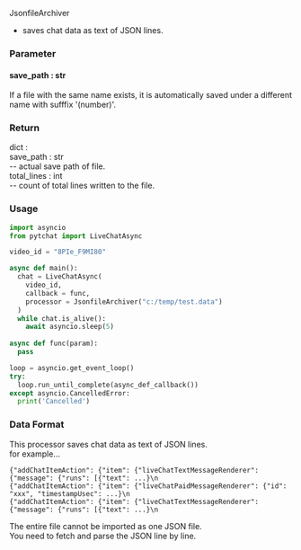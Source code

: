JsonfileArchiver
+ saves chat data as text of JSON lines.

### Parameter

#### save_path : str

If a file with the same name exists, it is automatically saved under a different name with sufffix '(number)'.

### Return
dict : <br>
  save_path : str <br>
--    actual save path of file. <br>
  total_lines : int <br>
--    count of total lines written to the file.<br>

### Usage
```python
import asyncio
from pytchat import LiveChatAsync

video_id = "8PIe_F9MI80"

async def main():
  chat = LiveChatAsync(　  
    video_id, 
    callback = func,
    processor = JsonfileArchiver("c:/temp/test.data")
  )
  while chat.is_alive():
    await asyncio.sleep(5)        
 
async def func(param):
  pass

loop = asyncio.get_event_loop()
try:
  loop.run_until_complete(async_def_callback())
except asyncio.CancelledError:
  print('Cancelled')
```
### Data Format
This processor saves chat data as text of JSON lines.<br>
for example...

```
{"addChatItemAction": {"item": {"liveChatTextMessageRenderer": {"message": {"runs": [{"text": ...}\n
{"addChatItemAction": {"item": {"liveChatPaidMessageRenderer": {"id": "xxx", "timestampUsec": ...}\n
{"addChatItemAction": {"item": {"liveChatTextMessageRenderer": {"message": {"runs": [{"text": ...}\n
```
The entire file cannot be imported as one JSON file.<br>
You need to fetch and parse the JSON line by line.<br>

